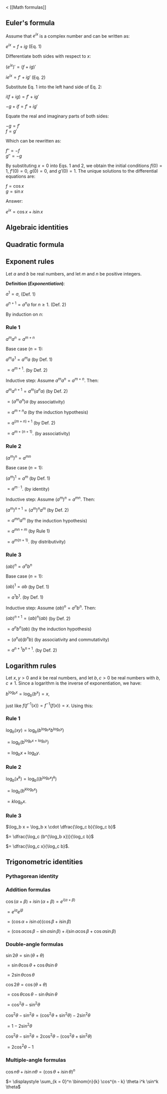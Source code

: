 < [[Math formulas]]

## Euler's formula

Assume that $e^{ix}$ is a complex number and can be written as:

$e^{ix} = f + ig$ (Eq. 1)

Differentiate both sides with respect to $x$:

$(e^{ix})' = (f + ig)'$

$ie^{ix} = f' + ig'$ (Eq. 2)

Substitute Eq. 1 into the left hand side of Eq. 2:

$i(f + ig) = f' + ig'$

$-g + if = f' + ig'$

Equate the real and imaginary parts of both sides:

$-g = f'$
<br>
$f = g'$

Which can be rewritten as:

$f'' = -f$
<br>
$g'' = -g$

By substituting $x = 0$ into Eqs. 1 and 2, we obtain the initial conditions $f(0) = 1$, $f'(0) = 0$, $g(0) = 0$, and $g'(0) = 1$. The unique solutions to the differential equations are:

$f = \cos x$
<br>
$g = \sin x$

Answer:

$e^{ix} = \cos x + i \sin x$

## Algebraic identities

## Quadratic formula

## Exponent rules

Let $a$ and $b$ be real numbers, and let $m$ and $n$ be positive integers.

**Definition (_Exponentiation_)**:

$a^1 = a$, (Def. 1)

$a^{n + 1} = a^n a$ for $n \ge 1$. (Def. 2)

By induction on $n$:

### Rule 1

$a^m a^n = a^{m + n}$

Base case ($n = 1$):

$a^m a^1 = a^m a$ (by Def. 1)

$= a^{m + 1}$. (by Def. 2)

Inductive step: Assume $a^m a^n = a^{m + n}$. Then:

$a^m a^{n + 1} = a^m (a^n a)$ (by Def. 2)

$= (a^m a^n) a$ (by associativity)

$= a^{m + n} a$ (by the induction hypothesis)

$= a^{(m + n) + 1}$ (by Def. 2)

$= a^{m + (n + 1)}$. (by associativity)

### Rule 2

$(a^m)^n = a^{mn}$

Base case ($n = 1$):

$(a^m)^1 = a^m$ (by Def. 1)

$= a^{m \cdot 1}$. (by identity)

Inductive step: Assume $(a^m)^n = a^{mn}$. Then:

$(a^m)^{n + 1} = (a^m)^n a^m$ (by Def. 2)

$= a^{mn} a^m$ (by the induction hypothesis)

$= a^{mn + m}$ (by Rule 1)

$= a^{m(n + 1)}$. (by distributivity)

### Rule 3

$(ab)^n = a^n b^n$

Base case ($n = 1$):

$(ab)^1 = ab$ (by Def. 1)

$= a^1 b^1$. (by Def. 1)

Inductive step: Assume $(ab)^n = a^n b^n$. Then:

$(ab)^{n + 1} = (ab)^n (ab)$ (by Def. 2)

$= a^n b^n (ab)$ (by the induction hypothesis)

$= (a^n a) (b^n b)$ (by associativity and commutativity)

$= a^{n + 1} b^{n + 1}$. (by Def. 2)

## Logarithm rules

Let $x, y > 0$ and $k$ be real numbers, and let $b, c > 0$ be real numbers with $b, c \ne 1$. Since a logarithm is the inverse of exponentiation, we have:

$b^{\log_b x} = \log_b (b^x) = x$,

just like $f(f^{-1}(x)) = f^{-1}(f(x)) = x$. Using this:

### Rule 1

$\log_b (xy) = \log_b (b^{\log_b x} b^{\log_b y})$

$= \log_b (b^{\log_b x + \log_b y})$

$= \log_b x + \log_b y$.

### Rule 2

$\log_b (x^k) = \log_b ((b^{\log_b x})^k)$

$= \log_b (b^{k \log_b x})$

$= k \log_b x$.

### Rule 3

$\log_b x = \log_b x \cdot \dfrac{\log_c b}{\log_c b}$

$= \dfrac{\log_c (b^{\log_b x})}{\log_c b}$

$= \dfrac{\log_c x}{\log_c b}$.

## Trigonometric identities

### Pythagorean identity

### Addition formulas

$\cos(\alpha + \beta) + i \sin(\alpha + \beta) = e^{i(\alpha + \beta)}$

$= e^{i \alpha} e^{i \beta}$

$= (\cos \alpha + i \sin \alpha)(\cos \beta + i \sin \beta)$

$= (\cos \alpha \cos \beta - \sin \alpha \sin \beta) + i(\sin \alpha \cos \beta + \cos \alpha \sin \beta)$

### Double-angle formulas

$\sin 2 \theta = \sin(\theta + \theta)$

$= \sin \theta \cos \theta + \cos \theta \sin \theta$

$= 2 \sin \theta \cos \theta$

$\cos 2 \theta = \cos(\theta + \theta)$

$= \cos \theta \cos \theta - \sin \theta \sin \theta$

$= \cos^2 \theta - \sin^2 \theta$

$\cos^2 \theta - \sin^2 \theta = (\cos^2 \theta + \sin^2 \theta) - 2 \sin^2 \theta$

$= 1 - 2 \sin^2 \theta$

$\cos^2 \theta - \sin^2 \theta = 2 \cos^2 \theta - (\cos^2 \theta + \sin^2 \theta)$

$= 2 \cos^2 \theta - 1$

### Multiple-angle formulas

$\cos n \theta + i \sin n \theta = (\cos \theta + i \sin \theta)^n$

$= \displaystyle \sum_{k = 0}^n \binom{n}{k} \cos^{n - k} \theta i^k \sin^k \theta$

